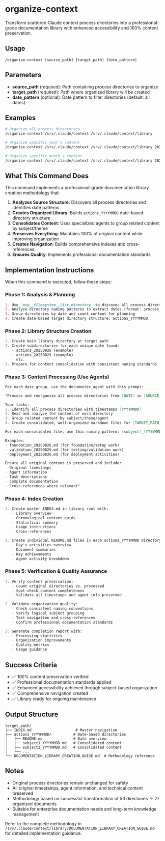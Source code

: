 # organize-context

Transform scattered Claude context process directories into a professional-grade documentation library with enhanced accessibility and 100% content preservation.

## Usage
```
/organize-context [source_path] [target_path] [date_pattern]
```

## Parameters
- **source_path** (required): Path containing process directories to organize
- **target_path** (required): Path where organized library will be created  
- **date_pattern** (optional): Date pattern to filter directories (default: all dates)

## Examples
```bash
# Organize all process directories
/organize-context /srv/.claude/context /srv/.claude/context/library

# Organize specific year's content
/organize-context /srv/.claude/context /srv/.claude/context/library 2025

# Organize specific month's content  
/organize-context /srv/.claude/context /srv/.claude/context/library 202508
```

## What This Command Does

This command implements a professional-grade documentation library creation methodology that:

1. **Analyzes Source Structure**: Discovers all process directories and identifies date patterns
2. **Creates Organized Library**: Builds `actions_YYYYMMDD` date-based directory structure
3. **Consolidates Content**: Uses specialized agents to group related content by subject/theme
4. **Preserves Everything**: Maintains 100% of original content while improving organization
5. **Creates Navigation**: Builds comprehensive indexes and cross-references
6. **Ensures Quality**: Implements professional documentation standards

## Implementation Instructions

When this command is executed, follow these steps:

### Phase 1: Analysis & Planning
```markdown
1. Use `mcp__filesystem__list_directory` to discover all process directories in source_path
2. Analyze directory naming patterns to extract dates (format: process_XXX_YYYYMMDD_HHMMSS)
3. Group directories by date and count content for planning
4. Create date-based target directory structure: actions_YYYYMMDD
```

### Phase 2: Library Structure Creation
```markdown
1. Create main library directory at target_path
2. Create subdirectories for each unique date found:
   - actions_20250828 (example)
   - actions_20250829 (example)
   - etc.
3. Prepare for content consolidation with consistent naming standards
```

### Phase 3: Content Processing (Use Agents)
```markdown
For each date group, use the documenter agent with this prompt:

"Process and reorganize all process directories from [DATE] in [SOURCE_PATH].

Your tasks:
1. Identify all process directories with timestamps [YYYYMMDD]
2. Read and analyze the content of each directory
3. Group related content by subject/theme/agent
4. Create consolidated, well-organized markdown files for [TARGET_PATH]/actions_[YYYYMMDD]/

For each consolidated file, use this naming pattern: [subject]_[YYYYMMDD].md

Examples:
- foundation_20250828.md (for foundation/setup work)
- validation_20250829.md (for testing/validation work)  
- deployment_20250830.md (for deployment activities)

Ensure all original content is preserved and include:
- Original timestamps
- Agent information  
- Task descriptions
- Complete documentation
- Cross-references where relevant"
```

### Phase 4: Index Creation
```markdown
1. Create master INDEX.md in library root with:
   - Library overview
   - Chronological content guide
   - Statistical summary
   - Usage instructions
   - Cross-references

2. Create individual README.md files in each actions_YYYYMMDD directory with:
   - Day's activities overview
   - Document summaries
   - Key achievements
   - Agent activity breakdown
```

### Phase 5: Verification & Quality Assurance
```markdown
1. Verify content preservation:
   - Count original directories vs. processed
   - Spot-check content completeness
   - Validate all timestamps and agent info preserved

2. Validate organization quality:
   - Check consistent naming conventions
   - Verify logical subject grouping
   - Test navigation and cross-references
   - Confirm professional documentation standards

3. Generate completion report with:
   - Processing statistics
   - Organization improvements
   - Quality metrics
   - Usage guidance
```

## Success Criteria
- ✅ 100% content preservation verified
- ✅ Professional documentation standards applied
- ✅ Enhanced accessibility achieved through subject-based organization
- ✅ Comprehensive navigation created
- ✅ Library ready for ongoing maintenance

## Output Structure
```
target_path/
├── INDEX.md                    # Master navigation
├── actions_YYYYMMDD/          # Date-based directories
│   ├── README.md              # Date overview
│   ├── subject1_YYYYMMDD.md   # Consolidated content
│   ├── subject2_YYYYMMDD.md   # Consolidated content
│   └── ...
└── DOCUMENTATION_LIBRARY_CREATION_GUIDE.md  # Methodology reference
```

## Notes
- Original process directories remain unchanged for safety
- All original timestamps, agent information, and technical content preserved
- Methodology based on successful transformation of 53 directories → 27 organized documents
- Suitable for enterprise documentation needs and long-term knowledge management

Refer to the complete methodology in `/srv/.claude/context/library/DOCUMENTATION_LIBRARY_CREATION_GUIDE.md` for detailed implementation guidance.